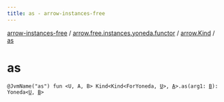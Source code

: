```yaml
---
title: as - arrow-instances-free
---
```


[arrow-instances-free](../../index.html) / [arrow.free.instances.yoneda.functor](../index.html) / [arrow.Kind](index.html) / [as](./as.html)

# as

`@JvmName("as") fun <U, A, B> Kind<Kind<ForYoneda, `[`U`](as.html#U)`>, `[`A`](as.html#A)`>.as(arg1: `[`B`](as.html#B)`): Yoneda<`[`U`](as.html#U)`, `[`B`](as.html#B)`>`